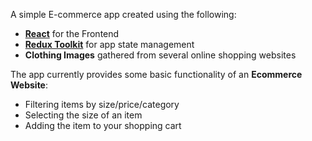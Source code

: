 <p>A simple E-commerce app created using the following:</p>
<ul>
  <li><a target='_blank' href='https://react.dev/'><b>React</b></a> for the Frontend</li>
  <li><a target='_blank' href='https://redux-toolkit.js.org/'><b>Redux Toolkit</b></a> for app state management</li>
  <li><b>Clothing Images</b> gathered from several online shopping websites</li>
</ul>
<p>The app currently provides some basic functionality of an <b>Ecommerce Website</b>:</p>
<ul>
  <li>Filtering items by size/price/category</li>
  <li>Selecting the size of an item</li>
  <li>Adding the item to your shopping cart</li>
</ul>
